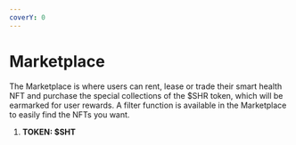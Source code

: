 ```yaml
---
coverY: 0
---
```


# Marketplace

The Marketplace is where users can rent, lease or trade their smart health NFT and purchase the special collections of the $SHR token, which will be earmarked for user rewards. A filter function is available in the Marketplace to easily find the NFTs you want.

1. **TOKEN: $SHT**
